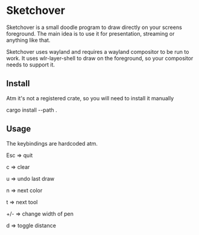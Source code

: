 # Sketchover

Sketchover is a small doodle program to draw directly on your screens
foreground. The main idea is to use it for presentation, streaming or anything
like that.

Sketchover uses wayland and requires a wayland compositor to be run to work. It
uses wlr-layer-shell to draw on the foreground, so your compositor needs to
support it.

## Install

Atm it's not a registered crate, so you will need to install it manually

cargo install --path .

## Usage

The keybindings are hardcoded atm.

Esc => quit

c => clear

u => undo last draw

n => next color

t => next tool

+/- => change width of pen

d => toggle distance
